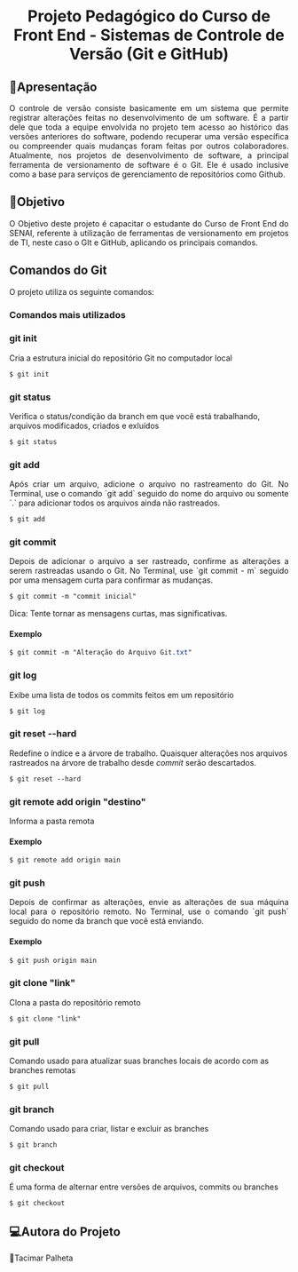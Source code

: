 <h1 align="center"> Projeto Pedagógico do Curso de Front End - Sistemas de Controle de Versão (Git e GitHub) </h1>

## 📖Apresentação
<p align="justify">O controle de versão consiste basicamente em um sistema que permite registrar alterações feitas no desenvolvimento de um software.
É a partir dele que toda a equipe envolvida no projeto tem acesso ao histórico das versões anteriores do software, podendo recuperar uma versão específica ou compreender quais mudanças foram feitas por outros colaboradores.
Atualmente, nos projetos de desenvolvimento de software, a principal ferramenta de versionamento de software é o Git.
Ele é usado inclusive como a base para serviços de gerenciamento de repositórios como Github.

## 🎯Objetivo
<p align="justify">O Objetivo deste projeto é capacitar o estudante do Curso de Front End do SENAI, referente à utilização de ferramentas de versionamento em projetos de TI, neste caso o GIt e GitHub, aplicando os principais comandos.  

## Comandos do Git
O projeto utiliza os seguinte comandos:
### Comandos mais utilizados

### git init

Cria a estrutura inicial do repositório Git no computador local

```css
$ git init
```

### git status

Verifica o status/condição da branch em que você está trabalhando, arquivos modificados, criados e exluídos

```css
$ git status
```

### git add 

<p align="justify">Após criar um arquivo, adicione o arquivo no rastreamento do Git. No Terminal, use o comando `git add` seguido do nome do arquivo ou somente `.` para adicionar todos os arquivos ainda não rastreados.

```css
$ git add
```

### git commit

<p align="justify">Depois de adicionar o arquivo a ser rastreado, confirme as alterações a serem rastreadas usando o Git. No Terminal, use `git commit - m` seguido por uma mensagem curta para confirmar as mudanças.

```css
$ git commit -m "commit inicial"
```

Dica: Tente tornar as mensagens curtas, mas significativas. 

#### Exemplo

```css
$ git commit -m "Alteração do Arquivo Git.txt"
```

### git log

Exibe uma lista de todos os commits feitos em um repositório

```css
$ git log
```

### git reset --hard

Redefine o índice e a árvore de trabalho. Quaisquer alterações nos arquivos rastreados na árvore de trabalho desde *commit* serão descartados.

```css
$ git reset --hard
```

### git remote add origin "destino"

Informa a pasta remota

#### Exemplo

```css
$ git remote add origin main
```

### git push

<p align="justify">Depois de confirmar as alterações, envie as alterações de sua máquina local para o repositório remoto. No Terminal, use o comando `git push` seguido do nome da branch que você está enviando.

#### Exemplo

```css
$ git push origin main
```

### git clone "link"

Clona a pasta do repositório remoto

```css
$ git clone "link"
```

### git pull

Comando usado para atualizar suas branches locais de acordo com as branches remotas

```css
$ git pull
```

### git branch

Comando usado para criar, listar e excluir as branches

```css
$ git branch
```

### git checkout

É uma forma de alternar entre versões de arquivos, commits ou branches

```css
$ git checkout
```

## 💻Autora do Projeto

🙋Tacimar Palheta

